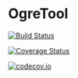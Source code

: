 # OgreTool

[![Build Status](https://travis-ci.org/nul0m/OgreTool.jl.svg?branch=master)](https://travis-ci.org/nul0m/OgreTool.jl)

[![Coverage Status](https://coveralls.io/repos/nul0m/OgreTool.jl/badge.svg?branch=master&service=github)](https://coveralls.io/github/nul0m/OgreTool.jl?branch=master)

[![codecov.io](http://codecov.io/github/nul0m/OgreTool.jl/coverage.svg?branch=master)](http://codecov.io/github/nul0m/OgreTool.jl?branch=master)
